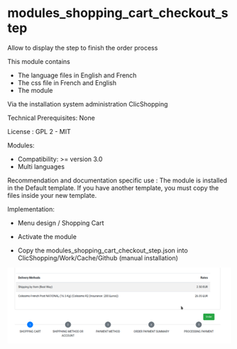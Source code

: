 # modules_shopping_cart_checkout_step

Allow to display the step to finish the order process

This module contains

- The language files in English and French
- The css file in French and English
- The module
  
Via the installation system administration ClicShopping

Technical Prerequisites: None

License : GPL 2 - MIT

Modules:

- Compatibility: >= version 3.0
- Multi languages

Recommendation and documentation specific use :
The module is installed in the Default template.
If you have another template, you must copy the files inside your new template.

Implementation:

- Menu design / Shopping Cart
- Activate the module

- Copy the modules_shopping_cart_checkout_step.json into ClicShopping/Work/Cache/Github (manual installation)


![image](https://github.com/ClicShoppingV3Community/modules_shopping_cart_checkout_step/blob/master/ModuleInfosJson/image.png)